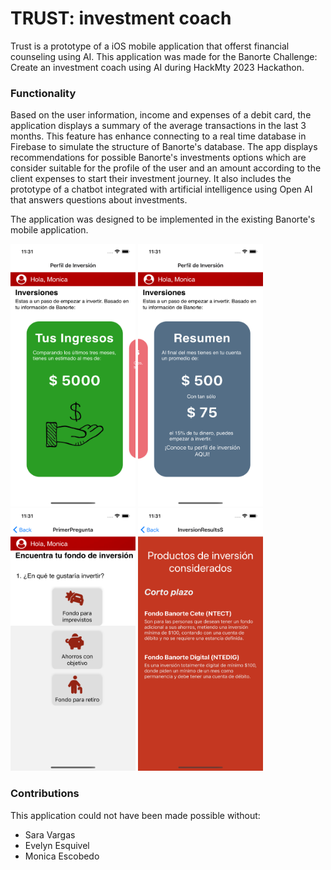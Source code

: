 # TRUST: investment coach

Trust is a prototype of a iOS mobile application that offerst financial counseling using AI. This application was made for the Banorte Challenge: Create an investment coach using AI during HackMty 2023 Hackathon.

### Functionality
Based on the user information, income and expenses of a debit card, the application displays a summary of the average transactions in the last 3 months. This feature has enhance connecting to a real time database in Firebase to simulate the structure of Banorte's database. The app displays recommendations for possible Banorte's investments options which are consider suitable for the profile of the user and an amount according to the client expenses to start their investment journey. It also includes the prototype of a chatbot integrated with artificial intelligence using Open AI that answers questions about investments.

The application was designed to be implemented in the existing Banorte's mobile application.

<img src="images/image1.png" width=200 height=420>
<img src="images/image2.png" width=200 height=420>
<img src="images/image3.png" width=200 height=420>
<img src="images/image4.png" width=200 height=420>

### Contributions

This application could not have been made possible without: 
- Sara Vargas
- Evelyn Esquivel
- Monica Escobedo
